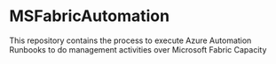 # MSFabricAutomation
This repository contains the process to execute Azure Automation Runbooks to do management activities over Microsoft Fabric Capacity
